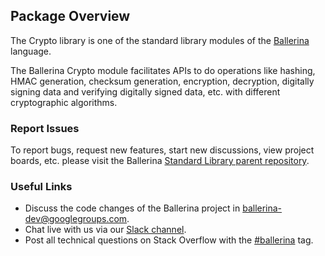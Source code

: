 ## Package Overview

The Crypto library is one of the standard library modules of the [Ballerina](https://ballerina.io/) language.

The Ballerina Crypto module facilitates APIs to do operations like hashing, HMAC generation, checksum generation, encryption, decryption, digitally signing data and verifying digitally signed data, etc. with different cryptographic algorithms.

### Report Issues

To report bugs, request new features, start new discussions, view project boards, etc. please visit the Ballerina [Standard Library parent repository](https://github.com/ballerina-platform/ballerina-standard-library).

### Useful Links
- Discuss the code changes of the Ballerina project in [ballerina-dev@googlegroups.com](mailto:ballerina-dev@googlegroups.com).
- Chat live with us via our [Slack channel](https://ballerina.io/community/slack/).
- Post all technical questions on Stack Overflow with the [#ballerina](https://stackoverflow.com/questions/tagged/ballerina) tag.
